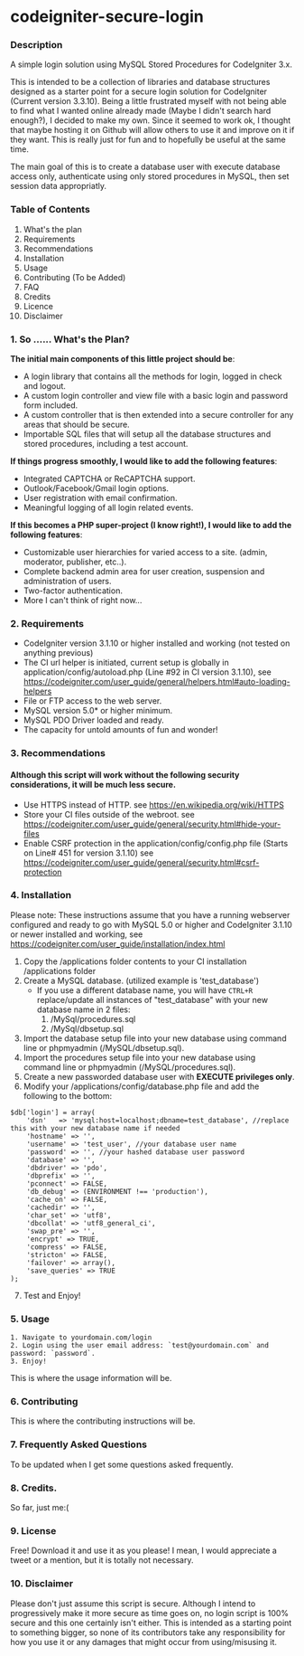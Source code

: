 # codeigniter-secure-login

### Description

A simple login solution using MySQL Stored Procedures for CodeIgniter 3.x.

This is intended to be a collection of libraries and database structures designed as a starter point for a secure login solution for CodeIgniter (Current version 3.3.10). Being a little frustrated myself with not being able to find what I wanted online already made (Maybe I didn't search hard enough?), I decided to make my own. Since it seemed to work ok, I thought that maybe hosting it on Github will allow others to use it and improve on it if they want. This is really just for fun and to hopefully be useful at the same time.

The main goal of this is to create a database user with execute database access only, authenticate using only stored procedures in MySQL, then set session data appropriatly. 


### Table of Contents

1. What's the plan
1. Requirements
1. Recommendations
1. Installation 
1. Usage
1. Contributing (To be Added)
1. FAQ
1. Credits
1. Licence
1. Disclaimer

### 1. So ...... What's the Plan?

**The initial main components of this little project should be**:

* A login library that contains all the methods for login, logged in check and logout.
* A custom login controller and view file with a basic login and password form included.
* A custom controller that is then extended into a secure controller for any areas that should be secure.
* Importable SQL files that will setup all the database structures and stored procedures, including a test account.
	
**If things progress smoothly, I would like to add the following features**:

* Integrated CAPTCHA or ReCAPTCHA support.
* Outlook/Facebook/Gmail login options.
* User registration with email confirmation.
* Meaningful logging of all login related events.

**If this becomes a PHP super-project (I know right!), I would like to add the following features**:

* Customizable user hierarchies for varied access to a site. (admin, moderator, publisher, etc..).
* Complete backend admin area for user creation, suspension and administration of users.
* Two-factor authentication.
* More I can't think of right now...
	
### 2. Requirements

* CodeIgniter version 3.1.10 or higher installed and working (not tested on anything previous)
* The CI url helper is initiated, current setup is globally in application/config/autoload.php (Line #92 in CI version 3.1.10), see https://codeigniter.com/user_guide/general/helpers.html#auto-loading-helpers
* File or FTP access to the web server.
* MySQL version 5.0* or higher minimum.
* MySQL PDO Driver loaded and ready.
* The capacity for untold amounts of fun and wonder!

### 3. Recommendations

#### Although this script will work without the following security considerations, it will be much less secure.

* Use HTTPS instead of HTTP. see https://en.wikipedia.org/wiki/HTTPS
* Store your CI files outside of the webroot. see https://codeigniter.com/user_guide/general/security.html#hide-your-files
* Enable CSRF protection in the application/config/config.php file (Starts on Line# 451 for version 3.1.10) see https://codeigniter.com/user_guide/general/security.html#csrf-protection

### 4. Installation

Please note: These instructions assume that you have a running webserver configured and ready to go with MySQL 5.0 or higher and CodeIgniter 3.1.10 or newer installed and working, see https://codeigniter.com/user_guide/installation/index.html

1. Copy the /applications folder contents to your CI installation /applications folder 
2. Create a MySQL database. (utilized example is 'test_database')
	* If you use a different database name, you will have `CTRL+R` replace/update all instances of "test_database" with your new database name in 2 files:
		1. /MySql/procedures.sql
		1. /MySql/dbsetup.sql
3. Import the database setup file into your new database using command line or phpmyadmin (/MySQL/dbsetup.sql).
4. Import the procedures setup file into your new database using command line or phpmyadmin (/MySQL/procedures.sql).
5. Create a new passworded database user with **EXECUTE privileges only**.
6. Modify your /applications/config/database.php file and add the following to the bottom:
```
$db['login'] = array(
	'dsn'	=> 'mysql:host=localhost;dbname=test_database', //replace this with your new database name if needed
	'hostname' => '',
	'username' => 'test_user', //your database user name
	'password' => '', //your hashed database user password
	'database' => '',
	'dbdriver' => 'pdo',
	'dbprefix' => '',
	'pconnect' => FALSE,
	'db_debug' => (ENVIRONMENT !== 'production'),
	'cache_on' => FALSE,
	'cachedir' => '',
	'char_set' => 'utf8',
	'dbcollat' => 'utf8_general_ci',
	'swap_pre' => '',
	'encrypt' => TRUE, 
	'compress' => FALSE,
	'stricton' => FALSE,
	'failover' => array(),
	'save_queries' => TRUE
);
```
7. Test and Enjoy!

### 5. Usage 

	1. Navigate to yourdomain.com/login
	2. Login using the user email address: `test@yourdomain.com` and password: `password`.
	3. Enjoy!
	
This is where the usage information will be.

### 6. Contributing

This is where the contributing instructions will be.

### 7. Frequently Asked Questions

To be updated when I get some questions asked frequently.

### 8. Credits.

So far, just me:(

### 9. License

Free! Download it and use it as you please! I mean, I would appreciate a tweet or a mention, but it is totally not necessary.

### 10. Disclaimer

Please don't just assume this script is secure. Although I intend to progressively make it more secure as time goes on, no login script is 100% secure and this one certainly isn't either. This is intended as a starting point to something bigger, so none of its contributors take any responsibility for how you use it or any damages that might occur from using/misusing it.

